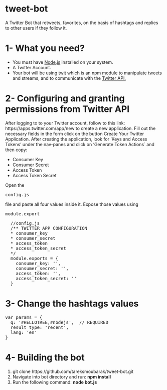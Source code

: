 # tweet-bot
A Twitter Bot that retweets, favorites, on the basis of hashtags and replies to other users if they follow it.

<h1>1- What you need?</h1>
<ul>
  <li>You must have <a target="_blank" href="https://nodejs.org/en/">Node.js</a> installed on your system.</li>
  <li>A Twitter Account.</li>
  <li>Your bot will be using <a target="_blank" href="https://www.npmjs.com/package/twit">twit</a> which is an npm module to manipulate tweets and streams, and to communicate with the 
  <a target="_blank" href="https://dev.twitter.com/docs">Twitter API.</a></li>
</ul>

<h1>2- Configuring and granting permissions from Twitter API</h1>
<p>
After logging to to your Twitter account, follow to this link: https://apps.twitter.com/app/new to create a new application. Fill out the necessary fields in the form click on the button Create Your Twitter Application. After creating the application, look for ‘Keys and Access Tokens’ under the nav-panes and click on ‘Generate Token Actions` and then copy:
</p>
<ul>
  <li>Consumer Key</li>
  <li>Consumer Secret</li>
  <li>Access Token</li>
  <li>Access Token Secret</li>
</ul>
<p>Open the <pre>config.js</pre> file and paste all four values inside it. Expose those values using <pre>module.export</pre></p>
<pre>
  //config.js
  /** TWITTER APP CONFIGURATION
  * consumer_key
  * consumer_secret
  * access_token
  * access_token_secret
  */
  module.exports = {
    consumer_key: '',  
    consumer_secret: '',
    access_token: '',  
    access_token_secret: ''
  }
</pre>

<h1>3- Change the hashtags values</h1>
<pre>
var params = {
  q: '#HELLOTREE,#nodejs',  // REQUIRED
  result_type: 'recent',
  lang: 'en'
}
</pre>

<h1>4- Building the bot</h1>
<ol>
  <li>git clone https://github.com/tareksmoubarak/tweet-bot.git</li>
  <li>Navigate into bot directory and run: <b>npm install</b> </li>
  <li>Run the following command: <b>node bot.js</b>
</ol>
